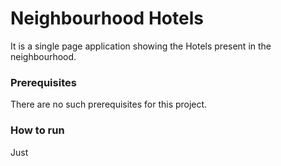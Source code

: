 # Neighbourhood Hotels
It is a single page application showing the Hotels present in the neighbourhood.

### Prerequisites
There are no such prerequisites for this project.

### How to run
Just
